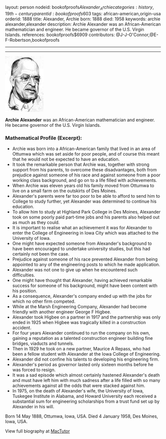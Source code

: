layout: person
nodeid: bookofproofs$Alexander_Archie
categories: history,19th-century
parentid: bookofproofs$603
tags: african-american,origin-usa
orderid: 1888
title: Alexander, Archie
born: 1888
died: 1958
keywords: archie alexander,alexander
description: Archie Alexander was an African-American mathematician and engineer. He became governor of the U.S. Virgin Islands.
references: bookofproofs$6909
contributors: @J-J-O'Connor,@E-F-Robertson,bookofproofs

---



---

![Alexander_Archie.jpg](https://github.com/bookofproofs/bookofproofs.github.io/blob/main/_sources/_assets/images/portraits/Alexander_Archie.jpg?raw=true)

**Archie Alexander** was an African-American mathematician and engineer. He became governor of the U.S. Virgin Islands.

### Mathematical Profile (Excerpt):
* Archie was born into a African-American family that lived in an area of Ottumwa which was set aside for poor people, and of course this meant that he would not be expected to have an education.
* It took the remarkable person that Archie was, together with strong support from his parents, to overcome these disadvantages, both from prejudice against someone of his race and against someone from a poor working class background, and go on to a life filled with achievements.
* When Archie was eleven years old his family moved from Ottumwa to live on a small farm on the outskirts of Des Moines.
* Alexander's parents were far too poor to be able to afford to send him to College to study further, yet Alexander was determined to continue his education.
* To allow him to study at Highland Park College in Des Moines, Alexander took on some poorly paid part-time jobs and his parents also helped out as much as they could.
* It is important to realise what an achievement it was for Alexander to enter the College of Engineering in Iowa City which was attached to the University of Iowa.
* One might have expected someone from Alexander's background to have been encouraged to undertake university studies, but this had certainly not been the case.
* Prejudice against someone of his race prevented Alexander from being appointed to any of the engineering posts to which he made application.
* Alexander was not one to give up when he encountered such difficulties.
* One might have thought that Alexander, having achieved remarkable success for someone of his background, might have been content with his position.
* As a consequence, Alexander's company ended up with the jobs for which no other firm competed.
* While at the Marsh Engineering Company, Alexander had become friendly with another engineer George F Higbee.
* Alexander took Higbee on a partner in 1917 and the partnership was only ended in 1925 when Higbee was tragically killed in a construction accident.
* For four years Alexander continued to run the company on his own, gaining a reputation as a talented construction engineer building fine bridges, viaducts and tunnels.
* Then in 1929 he took on a new partner, Maurice A Repass, who had been a fellow student with Alexander at the Iowa College of Engineering.
* Alexander did not confine his talents to developing his engineering firm.
* Alexander's period as governor lasted only sixteen months before he was forced to resign.
* It was a sad episode which almost certainly hastened Alexander's death and must have left him with much sadness after a life filled with so many achievements against all the odds that were stacked against him.
* In 1975, on the death of Alexander's wife, the University of Iowa, Tuskegee Institute in Alabama, and Howard University each received a substantial sum for engineering scholarships from a trust fund set up by Alexander in his will.

Born 14 May 1888, Ottumwa, Iowa, USA. Died 4 January 1958, Des Moines, Iowa, USA.

View full biography at [MacTutor](https://mathshistory.st-andrews.ac.uk/Biographies/Alexander_Archie/)
